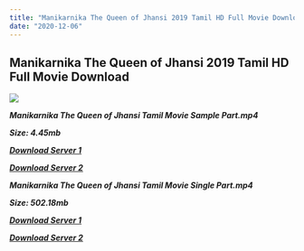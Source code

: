 ```yaml
---
title: "Manikarnika The Queen of Jhansi 2019 Tamil HD Full Movie Download Manikarnika The Queen of Jhansi Tamil HD Movie Download"
date: "2020-12-06"
---
```


## Manikarnika The Queen of Jhansi 2019 Tamil HD Full Movie Download

![](https://images.moviebuff.com/29ecf67a-1f68-4909-b9c6-bc45e590e04b?w=1000)

**_Manikarnika The Queen of Jhansi Tamil Movie Sample Part.mp4_**

**_Size: 4.45mb_**

**_[Download Server 1](http://dl2.tamilsrcg.xyz/load/2019/Manikarnika{525e4ed8fa01f01a9103e1e2d0de788082fff3ddd3718eaf08f87fc8fd9b0ee6}20The{525e4ed8fa01f01a9103e1e2d0de788082fff3ddd3718eaf08f87fc8fd9b0ee6}20Queen{525e4ed8fa01f01a9103e1e2d0de788082fff3ddd3718eaf08f87fc8fd9b0ee6}20of{525e4ed8fa01f01a9103e1e2d0de788082fff3ddd3718eaf08f87fc8fd9b0ee6}20Jhansi{525e4ed8fa01f01a9103e1e2d0de788082fff3ddd3718eaf08f87fc8fd9b0ee6}20Tamil/Manikarnika{525e4ed8fa01f01a9103e1e2d0de788082fff3ddd3718eaf08f87fc8fd9b0ee6}20The{525e4ed8fa01f01a9103e1e2d0de788082fff3ddd3718eaf08f87fc8fd9b0ee6}20Queen{525e4ed8fa01f01a9103e1e2d0de788082fff3ddd3718eaf08f87fc8fd9b0ee6}20of{525e4ed8fa01f01a9103e1e2d0de788082fff3ddd3718eaf08f87fc8fd9b0ee6}20Jhansi{525e4ed8fa01f01a9103e1e2d0de788082fff3ddd3718eaf08f87fc8fd9b0ee6}20Tamil{525e4ed8fa01f01a9103e1e2d0de788082fff3ddd3718eaf08f87fc8fd9b0ee6}20HDRip/Manikarnika{525e4ed8fa01f01a9103e1e2d0de788082fff3ddd3718eaf08f87fc8fd9b0ee6}20The{525e4ed8fa01f01a9103e1e2d0de788082fff3ddd3718eaf08f87fc8fd9b0ee6}20Queen{525e4ed8fa01f01a9103e1e2d0de788082fff3ddd3718eaf08f87fc8fd9b0ee6}20of{525e4ed8fa01f01a9103e1e2d0de788082fff3ddd3718eaf08f87fc8fd9b0ee6}20Jhansi{525e4ed8fa01f01a9103e1e2d0de788082fff3ddd3718eaf08f87fc8fd9b0ee6}20Tamil{525e4ed8fa01f01a9103e1e2d0de788082fff3ddd3718eaf08f87fc8fd9b0ee6}20704x300/Manikarnika{525e4ed8fa01f01a9103e1e2d0de788082fff3ddd3718eaf08f87fc8fd9b0ee6}20The{525e4ed8fa01f01a9103e1e2d0de788082fff3ddd3718eaf08f87fc8fd9b0ee6}20Queen{525e4ed8fa01f01a9103e1e2d0de788082fff3ddd3718eaf08f87fc8fd9b0ee6}20of{525e4ed8fa01f01a9103e1e2d0de788082fff3ddd3718eaf08f87fc8fd9b0ee6}20Jhansi{525e4ed8fa01f01a9103e1e2d0de788082fff3ddd3718eaf08f87fc8fd9b0ee6}20(2019){525e4ed8fa01f01a9103e1e2d0de788082fff3ddd3718eaf08f87fc8fd9b0ee6}20Tamil{525e4ed8fa01f01a9103e1e2d0de788082fff3ddd3718eaf08f87fc8fd9b0ee6}20HDRip{525e4ed8fa01f01a9103e1e2d0de788082fff3ddd3718eaf08f87fc8fd9b0ee6}20Sample{525e4ed8fa01f01a9103e1e2d0de788082fff3ddd3718eaf08f87fc8fd9b0ee6}20HD.mp4)_**

**_[Download Server 2](http://dl2.tamilsrcg.xyz/load/2019/Manikarnika{525e4ed8fa01f01a9103e1e2d0de788082fff3ddd3718eaf08f87fc8fd9b0ee6}20The{525e4ed8fa01f01a9103e1e2d0de788082fff3ddd3718eaf08f87fc8fd9b0ee6}20Queen{525e4ed8fa01f01a9103e1e2d0de788082fff3ddd3718eaf08f87fc8fd9b0ee6}20of{525e4ed8fa01f01a9103e1e2d0de788082fff3ddd3718eaf08f87fc8fd9b0ee6}20Jhansi{525e4ed8fa01f01a9103e1e2d0de788082fff3ddd3718eaf08f87fc8fd9b0ee6}20Tamil/Manikarnika{525e4ed8fa01f01a9103e1e2d0de788082fff3ddd3718eaf08f87fc8fd9b0ee6}20The{525e4ed8fa01f01a9103e1e2d0de788082fff3ddd3718eaf08f87fc8fd9b0ee6}20Queen{525e4ed8fa01f01a9103e1e2d0de788082fff3ddd3718eaf08f87fc8fd9b0ee6}20of{525e4ed8fa01f01a9103e1e2d0de788082fff3ddd3718eaf08f87fc8fd9b0ee6}20Jhansi{525e4ed8fa01f01a9103e1e2d0de788082fff3ddd3718eaf08f87fc8fd9b0ee6}20Tamil{525e4ed8fa01f01a9103e1e2d0de788082fff3ddd3718eaf08f87fc8fd9b0ee6}20HDRip/Manikarnika{525e4ed8fa01f01a9103e1e2d0de788082fff3ddd3718eaf08f87fc8fd9b0ee6}20The{525e4ed8fa01f01a9103e1e2d0de788082fff3ddd3718eaf08f87fc8fd9b0ee6}20Queen{525e4ed8fa01f01a9103e1e2d0de788082fff3ddd3718eaf08f87fc8fd9b0ee6}20of{525e4ed8fa01f01a9103e1e2d0de788082fff3ddd3718eaf08f87fc8fd9b0ee6}20Jhansi{525e4ed8fa01f01a9103e1e2d0de788082fff3ddd3718eaf08f87fc8fd9b0ee6}20Tamil{525e4ed8fa01f01a9103e1e2d0de788082fff3ddd3718eaf08f87fc8fd9b0ee6}20704x300/Manikarnika{525e4ed8fa01f01a9103e1e2d0de788082fff3ddd3718eaf08f87fc8fd9b0ee6}20The{525e4ed8fa01f01a9103e1e2d0de788082fff3ddd3718eaf08f87fc8fd9b0ee6}20Queen{525e4ed8fa01f01a9103e1e2d0de788082fff3ddd3718eaf08f87fc8fd9b0ee6}20of{525e4ed8fa01f01a9103e1e2d0de788082fff3ddd3718eaf08f87fc8fd9b0ee6}20Jhansi{525e4ed8fa01f01a9103e1e2d0de788082fff3ddd3718eaf08f87fc8fd9b0ee6}20(2019){525e4ed8fa01f01a9103e1e2d0de788082fff3ddd3718eaf08f87fc8fd9b0ee6}20Tamil{525e4ed8fa01f01a9103e1e2d0de788082fff3ddd3718eaf08f87fc8fd9b0ee6}20HDRip{525e4ed8fa01f01a9103e1e2d0de788082fff3ddd3718eaf08f87fc8fd9b0ee6}20Sample{525e4ed8fa01f01a9103e1e2d0de788082fff3ddd3718eaf08f87fc8fd9b0ee6}20HD.mp4)_**

**_Manikarnika The Queen of Jhansi Tamil Movie Single Part.mp4_**

**_Size: 502.18mb_**

**_[Download Server 1](http://dl2.tamilsrcg.xyz/load/2019/Manikarnika{525e4ed8fa01f01a9103e1e2d0de788082fff3ddd3718eaf08f87fc8fd9b0ee6}20The{525e4ed8fa01f01a9103e1e2d0de788082fff3ddd3718eaf08f87fc8fd9b0ee6}20Queen{525e4ed8fa01f01a9103e1e2d0de788082fff3ddd3718eaf08f87fc8fd9b0ee6}20of{525e4ed8fa01f01a9103e1e2d0de788082fff3ddd3718eaf08f87fc8fd9b0ee6}20Jhansi{525e4ed8fa01f01a9103e1e2d0de788082fff3ddd3718eaf08f87fc8fd9b0ee6}20Tamil/Manikarnika{525e4ed8fa01f01a9103e1e2d0de788082fff3ddd3718eaf08f87fc8fd9b0ee6}20The{525e4ed8fa01f01a9103e1e2d0de788082fff3ddd3718eaf08f87fc8fd9b0ee6}20Queen{525e4ed8fa01f01a9103e1e2d0de788082fff3ddd3718eaf08f87fc8fd9b0ee6}20of{525e4ed8fa01f01a9103e1e2d0de788082fff3ddd3718eaf08f87fc8fd9b0ee6}20Jhansi{525e4ed8fa01f01a9103e1e2d0de788082fff3ddd3718eaf08f87fc8fd9b0ee6}20Tamil{525e4ed8fa01f01a9103e1e2d0de788082fff3ddd3718eaf08f87fc8fd9b0ee6}20HDRip/Manikarnika{525e4ed8fa01f01a9103e1e2d0de788082fff3ddd3718eaf08f87fc8fd9b0ee6}20The{525e4ed8fa01f01a9103e1e2d0de788082fff3ddd3718eaf08f87fc8fd9b0ee6}20Queen{525e4ed8fa01f01a9103e1e2d0de788082fff3ddd3718eaf08f87fc8fd9b0ee6}20of{525e4ed8fa01f01a9103e1e2d0de788082fff3ddd3718eaf08f87fc8fd9b0ee6}20Jhansi{525e4ed8fa01f01a9103e1e2d0de788082fff3ddd3718eaf08f87fc8fd9b0ee6}20Tamil{525e4ed8fa01f01a9103e1e2d0de788082fff3ddd3718eaf08f87fc8fd9b0ee6}20704x300/Manikarnika{525e4ed8fa01f01a9103e1e2d0de788082fff3ddd3718eaf08f87fc8fd9b0ee6}20The{525e4ed8fa01f01a9103e1e2d0de788082fff3ddd3718eaf08f87fc8fd9b0ee6}20Queen{525e4ed8fa01f01a9103e1e2d0de788082fff3ddd3718eaf08f87fc8fd9b0ee6}20of{525e4ed8fa01f01a9103e1e2d0de788082fff3ddd3718eaf08f87fc8fd9b0ee6}20Jhansi{525e4ed8fa01f01a9103e1e2d0de788082fff3ddd3718eaf08f87fc8fd9b0ee6}20(2019){525e4ed8fa01f01a9103e1e2d0de788082fff3ddd3718eaf08f87fc8fd9b0ee6}20Tamil{525e4ed8fa01f01a9103e1e2d0de788082fff3ddd3718eaf08f87fc8fd9b0ee6}20HDRip{525e4ed8fa01f01a9103e1e2d0de788082fff3ddd3718eaf08f87fc8fd9b0ee6}20HD.mp4)_**

**_[Download Server 2](http://dl2.tamilsrcg.xyz/load/2019/Manikarnika{525e4ed8fa01f01a9103e1e2d0de788082fff3ddd3718eaf08f87fc8fd9b0ee6}20The{525e4ed8fa01f01a9103e1e2d0de788082fff3ddd3718eaf08f87fc8fd9b0ee6}20Queen{525e4ed8fa01f01a9103e1e2d0de788082fff3ddd3718eaf08f87fc8fd9b0ee6}20of{525e4ed8fa01f01a9103e1e2d0de788082fff3ddd3718eaf08f87fc8fd9b0ee6}20Jhansi{525e4ed8fa01f01a9103e1e2d0de788082fff3ddd3718eaf08f87fc8fd9b0ee6}20Tamil/Manikarnika{525e4ed8fa01f01a9103e1e2d0de788082fff3ddd3718eaf08f87fc8fd9b0ee6}20The{525e4ed8fa01f01a9103e1e2d0de788082fff3ddd3718eaf08f87fc8fd9b0ee6}20Queen{525e4ed8fa01f01a9103e1e2d0de788082fff3ddd3718eaf08f87fc8fd9b0ee6}20of{525e4ed8fa01f01a9103e1e2d0de788082fff3ddd3718eaf08f87fc8fd9b0ee6}20Jhansi{525e4ed8fa01f01a9103e1e2d0de788082fff3ddd3718eaf08f87fc8fd9b0ee6}20Tamil{525e4ed8fa01f01a9103e1e2d0de788082fff3ddd3718eaf08f87fc8fd9b0ee6}20HDRip/Manikarnika{525e4ed8fa01f01a9103e1e2d0de788082fff3ddd3718eaf08f87fc8fd9b0ee6}20The{525e4ed8fa01f01a9103e1e2d0de788082fff3ddd3718eaf08f87fc8fd9b0ee6}20Queen{525e4ed8fa01f01a9103e1e2d0de788082fff3ddd3718eaf08f87fc8fd9b0ee6}20of{525e4ed8fa01f01a9103e1e2d0de788082fff3ddd3718eaf08f87fc8fd9b0ee6}20Jhansi{525e4ed8fa01f01a9103e1e2d0de788082fff3ddd3718eaf08f87fc8fd9b0ee6}20Tamil{525e4ed8fa01f01a9103e1e2d0de788082fff3ddd3718eaf08f87fc8fd9b0ee6}20704x300/Manikarnika{525e4ed8fa01f01a9103e1e2d0de788082fff3ddd3718eaf08f87fc8fd9b0ee6}20The{525e4ed8fa01f01a9103e1e2d0de788082fff3ddd3718eaf08f87fc8fd9b0ee6}20Queen{525e4ed8fa01f01a9103e1e2d0de788082fff3ddd3718eaf08f87fc8fd9b0ee6}20of{525e4ed8fa01f01a9103e1e2d0de788082fff3ddd3718eaf08f87fc8fd9b0ee6}20Jhansi{525e4ed8fa01f01a9103e1e2d0de788082fff3ddd3718eaf08f87fc8fd9b0ee6}20(2019){525e4ed8fa01f01a9103e1e2d0de788082fff3ddd3718eaf08f87fc8fd9b0ee6}20Tamil{525e4ed8fa01f01a9103e1e2d0de788082fff3ddd3718eaf08f87fc8fd9b0ee6}20HDRip{525e4ed8fa01f01a9103e1e2d0de788082fff3ddd3718eaf08f87fc8fd9b0ee6}20HD.mp4)_**
